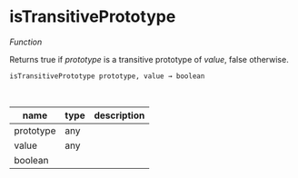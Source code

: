 # isTransitivePrototype

_Function_

Returns true if _prototype_ is a transitive prototype of _value_, false otherwise.

<pre><code>isTransitivePrototype prototype, value &rarr; boolean</code></pre>
<br>

| name | type | description |
|------|------|-------------|
|prototype|any||
|value|any||
|boolean|||


